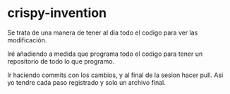 # crispy-invention

Se trata de una manera de tener al dia todo el codigo para ver las modificación.

Iré añadiendo a medida que programa todo el codigo para tener un repositorio de todo lo que programo.

Ir haciendo commits con los cambios, y al final de la sesion hacer pull. Asi yo tendre cada paso registrado y solo un archivo final.
